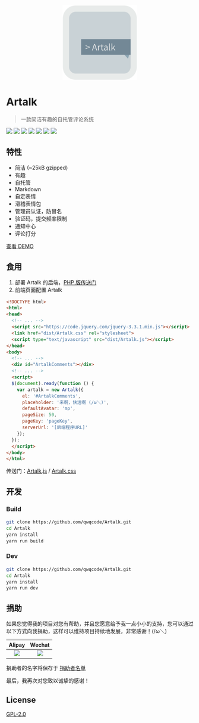 <p align="center">
<img src="./docs/banner.png" alt="Altalk" width="200">
</p>

# Artalk
> 一款简洁有趣的自托管评论系统

[![](https://img.shields.io/npm/v/artalk.svg?style=flat-square)](https://www.npmjs.com/package/artalk)
[![](https://img.shields.io/npm/dt/artalk.svg?style=flat-square)](https://www.npmjs.com/package/artalk)
[![](https://img.shields.io/github/last-commit/qwqcode/Artalk/master.svg?style=flat-square)](https://github.com/qwqcode/Artalk/commits/master)
[![](https://img.shields.io/github/issues-raw/qwqcode/Artalk.svg?style=flat-square)](https://github.com/qwqcode/Artalk/issues)
[![](https://img.shields.io/github/issues-pr-raw/qwqcode/Artalk.svg?style=flat-square)](https://github.com/qwqcode/Artalk/pulls)
[![](https://img.shields.io/github/license/qwqcode/Artalk.svg?style=flat-square)](./LICENSE)
[![](https://img.shields.io/badge/%24-donate-%23ff69b4.svg?style=flat-square)](#捐助)

## 特性
- 简洁 (~25kB gzipped)
- 有趣
- 自托管
- Markdown
- 自定表情
- 滑稽表情包
- 管理员认证，防冒名
- 验证码，提交频率限制
- 通知中心
- 评论打分

[查看 DEMO](https://artalk.js.org)

## 食用

1. 部署 Artalk 的后端，[PHP 版传送门](https://github.com/qwqcode/ArtalkServerPhp)
2. 前端页面配置 Artalk

```html
<!DOCTYPE html>
<html>
<head>
  <!-- ... -->
  <script src="https://code.jquery.com/jquery-3.3.1.min.js"></script>
  <link href="dist/Artalk.css" rel="stylesheet">
  <script type="text/javascript" src="dist/Artalk.js"></script>
</head>
<body>
  <!-- ... -->
  <div id="ArtalkComments"></div>
  <!-- ... -->
  <script>
  $(document).ready(function () {
    var artalk = new Artalk({
      el: '#ArtalkComments',
      placeholder: '来啊，快活啊 (/ω＼)',
      defaultAvatar: 'mp',
      pageSize: 50,
      pageKey: 'pageKey',
      serverUrl: '[后端程序URL]'
    });
  });
  </script>
</body>
</html>
```

传送门：[Artalk.js](https://raw.githubusercontent.com/qwqcode/Artalk/master/dist/Artalk.js) / [Artalk.css](https://raw.githubusercontent.com/qwqcode/Artalk/master/dist/Artalk.css)

## 开发

### Build

```bash
git clone https://github.com/qwqcode/Artalk.git
cd Artalk
yarn install
yarn run build
```

### Dev

```bash
git clone https://github.com/qwqcode/Artalk.git
cd Artalk
yarn install
yarn run dev
```

## 捐助

如果您觉得我的项目对您有帮助，并且您愿意给予我一点小小的支持，您可以通过以下方式向我捐助，这样可以维持项目持续地发展，非常感谢！(/ω＼)

| Alipay | Wechat | 
| :------: | :------: | 
| <img width="150" src="https://raw.githubusercontent.com/qwqcode/donate-qwqaq/master/docs/donate/alipay.png"> | <img width="150" src="https://raw.githubusercontent.com/qwqcode/donate-qwqaq/master/docs/donate/wechat.png"> | 

捐助者的名字将保存于 [捐助者名单](https://github.com/qwqcode/donate-qwqaq)

最后，我再次对您致以诚挚的感谢！

## License
[GPL-2.0](./LICENSE)
